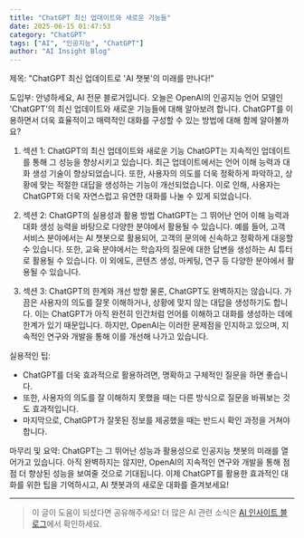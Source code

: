 ```yaml
---
title: "ChatGPT 최신 업데이트와 새로운 기능들"
date: 2025-06-15 01:47:53
category: "ChatGPT"
tags: ["AI", "인공지능", "ChatGPT"]
author: "AI Insight Blog"
---
```


제목: "ChatGPT 최신 업데이트로 'AI 챗봇'의 미래를 만나다!"

도입부:
안녕하세요, AI 전문 블로거입니다. 오늘은 OpenAI의 인공지능 언어 모델인 'ChatGPT'의 최신 업데이트와 새로운 기능들에 대해 알아보려 합니다. ChatGPT를 이용하면서 더욱 효율적이고 매력적인 대화를 구성할 수 있는 방법에 대해 함께 알아볼까요?

1. 섹션 1: ChatGPT의 최신 업데이트와 새로운 기능
ChatGPT는 지속적인 업데이트를 통해 그 성능을 향상시키고 있습니다. 최근 업데이트에서는 언어 이해 능력과 대화 생성 기술이 향상되었습니다. 또한, 사용자의 의도를 더욱 정확하게 파악하고, 상황에 맞는 적절한 대답을 생성하는 기능이 개선되었습니다. 이로 인해, 사용자는 ChatGPT와 더욱 자연스럽고 유연한 대화를 나눌 수 있게 되었습니다.

2. 섹션 2: ChatGPT의 실용성과 활용 방법
ChatGPT는 그 뛰어난 언어 이해 능력과 대화 생성 능력을 바탕으로 다양한 분야에서 활용될 수 있습니다. 예를 들어, 고객 서비스 분야에서는 AI 챗봇으로 활용되어, 고객의 문의에 신속하고 정확하게 대응할 수 있습니다. 또한, 교육 분야에서는 학습자의 질문에 대한 답변을 생성하는 AI 튜터로 활용될 수 있습니다. 이 외에도, 콘텐츠 생성, 마케팅, 연구 등 다양한 분야에서 활용될 수 있습니다. 

3. 섹션 3: ChatGPT의 한계와 개선 방향
물론, ChatGPT도 완벽하지는 않습니다. 가끔은 사용자의 의도를 잘못 이해하거나, 상황에 맞지 않는 대답을 생성하기도 합니다. 이는 ChatGPT가 아직 완전히 인간처럼 언어를 이해하고 대화를 생성하는 데에 한계가 있기 때문입니다. 하지만, OpenAI는 이러한 문제점을 인지하고 있으며, 지속적인 연구와 개발을 통해 이를 개선해 나가고 있습니다. 

실용적인 팁:
- ChatGPT를 더욱 효과적으로 활용하려면, 명확하고 구체적인 질문을 하면 좋습니다. 
- 또한, 사용자의 의도를 잘 이해하지 못했을 때는 다른 방식으로 질문을 바꿔보는 것도 효과적입니다. 
- 마지막으로, ChatGPT가 잘못된 정보를 제공했을 때는 반드시 확인 과정을 거쳐야 합니다.

마무리 및 요약:
ChatGPT는 그 뛰어난 성능과 활용성으로 인공지능 챗봇의 미래를 열어가고 있습니다. 아직 완벽하지는 않지만, OpenAI의 지속적인 연구와 개발을 통해 점점 더 향상된 성능을 보여줄 것으로 기대됩니다. 이제 ChatGPT를 활용한 효과적인 대화를 위한 팁을 기억하시고, AI 챗봇과의 새로운 대화를 즐겨보세요!

---

> 이 글이 도움이 되셨다면 공유해주세요! 
> 더 많은 AI 관련 소식은 [AI 인사이트 블로그](https://tonyhwang1004.github.io/ai-insight-blog)에서 확인하세요.

